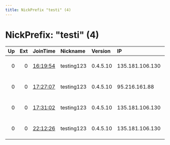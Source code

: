 ```yaml
---
title: NickPrefix "testi" (4)
---
```


# NickPrefix: "testi" (4)

|   Up |   Ext | JoinTime                                                                                            | Nickname   | Version   | IP              | AS                  | CC   |   ORp |   Dirp | OS    | Contact   |   eFamMembers |
|-----:|------:|:----------------------------------------------------------------------------------------------------|:-----------|:----------|:----------------|:--------------------|:-----|------:|-------:|:------|:----------|--------------:|
|    0 |     0 | [16:19:54](https://metrics.torproject.org/rs.html#details/C664DF24FC9A18229B45FEEEB9283A67AF5DBE8D) | testing123 | 0.4.5.10  | 135.181.106.130 | Hetzner Online GmbH | fi   |   443 |     80 | Linux | None      |             1 |
|    0 |     0 | [17:27:07](https://metrics.torproject.org/rs.html#details/52D43AB9337E151414C629FBF922CC04DBA932EE) | testing123 | 0.4.5.10  | 95.216.161.88   | Hetzner Online GmbH | fi   |   443 |     80 | Linux | None      |             1 |
|    0 |     0 | [17:31:02](https://metrics.torproject.org/rs.html#details/136F825035AB448A8A3183B12DA438BCBFB8ABBA) | testing123 | 0.4.5.10  | 135.181.106.130 | Hetzner Online GmbH | fi   |   443 |     80 | Linux | None      |             1 |
|    0 |     0 | [22:12:26](https://metrics.torproject.org/rs.html#details/76FAEC86F6D3DD6CBD8948D57F299D44A063575C) | testing123 | 0.4.5.10  | 135.181.106.130 | Hetzner Online GmbH | fi   |   443 |     80 | Linux | None      |             1 |
